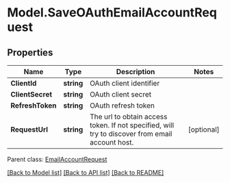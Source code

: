# Model.SaveOAuthEmailAccountRequest
## Properties
Name | Type | Description | Notes
------------ | ------------- | ------------- | -------------
**ClientId** | **string** | OAuth client identifier              | 
**ClientSecret** | **string** | OAuth client secret              | 
**RefreshToken** | **string** | OAuth refresh token              | 
**RequestUrl** | **string** | The url to obtain access token. If not specified, will try to discover from email account host.              | [optional] 

 Parent class: [EmailAccountRequest](EmailAccountRequest.md)

[[Back to Model list]](README.md#documentation-for-models) [[Back to API list]](README.md#documentation-for-api-endpoints) [[Back to README]](README.md)


